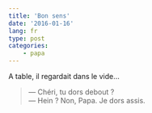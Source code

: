 ```yaml
---
title: 'Bon sens'
date: '2016-01-16'
lang: fr
type: post
categories:
    - papa
---
```


A table, il regardait dans le vide…

> — Chéri, tu dors debout ?  
> — Hein ? Non, Papa. Je dors assis.
